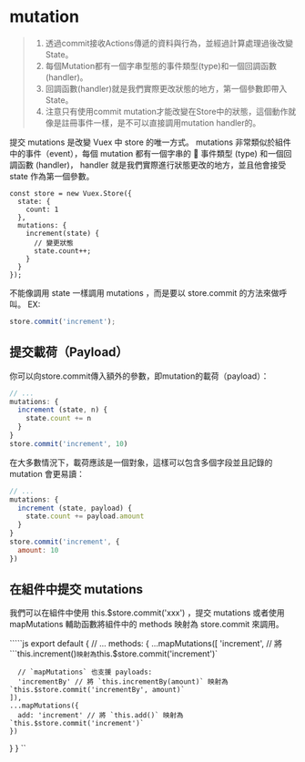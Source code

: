 # mutation

> 1. 透過commit接收Actions傳遞的資料與行為，並經過計算處理過後改變State。
> 2. 每個Mutation都有一個字串型態的事件類型\(type\)和一個回調函數\(handler\)。
> 3. 回調函數\(handler\)就是我們實際更改狀態的地方，第一個參數即帶入State。
> 4. 注意只有使用commit mutation才能改變在Store中的狀態，這個動作就像是註冊事件一樣，是不可以直接調用mutation handler的。

提交 mutations 是改變 Vuex 中 store 的唯一方式。 mutations 非常類似於組件中的事件（event），每個 mutation 都有一個字串的  事件類型 \(type\) 和一個回調函數 \(handler\)， handler 就是我們實際進行狀態更改的地方，並且他會接受 state 作為第一個參數。

```text
const store = new Vuex.Store({
  state: {
    count: 1
  },
  mutations: {
    increment(state) {
      // 變更狀態
      state.count++;
    }
  }
});
```

不能像調用 state 一樣調用 mutations ，而是要以 store.commit 的方法來做呼叫。 EX:

```javascript
store.commit('increment');
```

## 提交載荷（Payload）

你可以向store.commit傳入額外的參數，即mutation的載荷（payload）：

```javascript
// ...
mutations: {
  increment (state, n) {
    state.count += n
  }
}
store.commit('increment', 10)
```

在大多數情況下，載荷應該是一個對象，這樣可以包含多個字段並且記錄的mutation 會更易讀：

```javascript
// ...
mutations: {
  increment (state, payload) {
    state.count += payload.amount
  }
}
store.commit('increment', {
  amount: 10
})
```

## 在組件中提交 mutations

我們可以在組件中使用 this.$store.commit\('xxx'\) ，提交 mutations 或者使用 mapMutations 輔助函數將組件中的 methods 映射為 store.commit 來調用。

`````js export default { // ... methods: { ...mapMutations([ 'increment', // 將```this.increment\(\)`映射為`this.$store.commit\('increment'\)\`

```text
  // `mapMutations` 也支援 payloads:
  'incrementBy' // 將 `this.incrementBy(amount)` 映射為 `this.$store.commit('incrementBy', amount)`
]),
...mapMutations({
  add: 'increment' // 將 `this.add()` 映射為 `this.$store.commit('increment')`
})
```

} } \`\`

